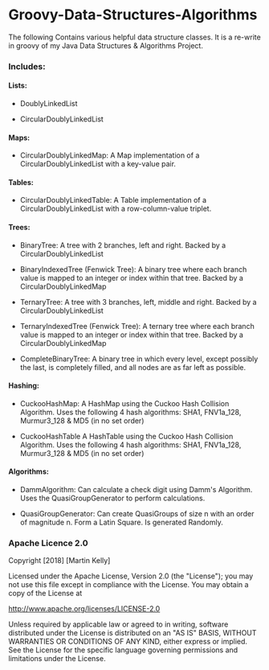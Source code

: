 # Groovy-Data-Structures-Algorithms
The following Contains various helpful data structure classes. It is a re-write in groovy of my Java Data Structures & Algorithms Project.

### Includes:

#### Lists:
* DoublyLinkedList

* CircularDoublyLinkedList

#### Maps:
* CircularDoublyLinkedMap: A Map implementation of a CircularDoublyLinkedList with a key-value pair.

#### Tables:
* CircularDoublyLinkedTable: A Table implementation of a CircularDoublyLinkedList with a row-column-value triplet.

#### Trees:
* BinaryTree: A tree with 2 branches, left and right. Backed by a CircularDoublyLinkedList

* BinaryIndexedTree (Fenwick Tree): A binary tree where each branch value is mapped to an integer or index within that tree. Backed by a CircularDoublyLinkedMap

* TernaryTree: A tree with 3 branches, left, middle and right. Backed by a CircularDoublyLinkedList

* TernaryIndexedTree (Fenwick Tree): A ternary tree where each branch value is mapped to an integer or index within that tree. Backed by a CircularDoublyLinkedMap

* CompleteBinaryTree: A binary tree in which every level, except possibly the last, is completely filled, and all nodes are as far left as possible.

#### Hashing:
* CuckooHashMap: A HashMap using the Cuckoo Hash Collision Algorithm. Uses the following 4 hash algorithms: SHA1, FNV1a_128, Murmur3_128 & MD5 (in no set order)

* CuckooHashTable A HashTable using the Cuckoo Hash Collision Algorithm. Uses the following 4 hash algorithms: SHA1, FNV1a_128, Murmur3_128 & MD5 (in no set order)

#### Algorithms:
* DammAlgorithm: Can calculate a check digit using Damm's Algorithm. Uses the QuasiGroupGenerator to perform calculations.

* QuasiGroupGenerator: Can create QuasiGroups of size n with an order of magnitude n. Form a Latin Square. Is generated Randomly.

### Apache Licence 2.0
Copyright [2018] [Martin Kelly]

Licensed under the Apache License, Version 2.0 (the "License"); you may not use this file except in compliance with the License. You may obtain a copy of the License at

http://www.apache.org/licenses/LICENSE-2.0

Unless required by applicable law or agreed to in writing, software distributed under the License is distributed on an "AS IS" BASIS, WITHOUT WARRANTIES OR CONDITIONS OF ANY KIND, either express or implied. See the License for the specific language governing permissions and limitations under the License.
